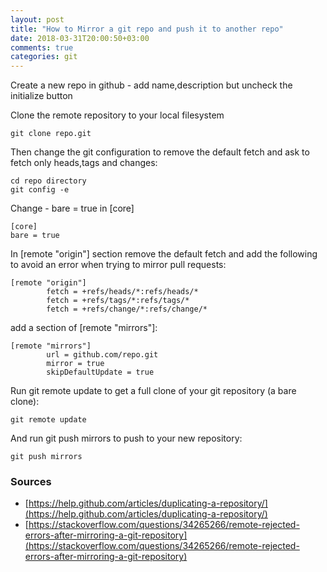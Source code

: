 ```yaml
---
layout: post
title: "How to Mirror a git repo and push it to another repo"
date: 2018-03-31T20:00:50+03:00
comments: true
categories: git
---
```

Create a new repo in github - add name,description but uncheck the initialize button

Clone the remote repository to your local filesystem
```
git clone repo.git
```

Then change the git configuration to remove the default fetch and ask to fetch only heads,tags and changes:

```
cd repo directory
git config -e
```

Change - bare = true in [core]
```
[core]
bare = true
```

In [remote "origin"] section remove the default fetch and add the following to avoid an error when trying to mirror pull requests:
```
[remote "origin"]
        fetch = +refs/heads/*:refs/heads/*
        fetch = +refs/tags/*:refs/tags/*
        fetch = +refs/change/*:refs/change/*
```	

add a section of [remote "mirrors"]:
```
[remote "mirrors"]
        url = github.com/repo.git
        mirror = true
        skipDefaultUpdate = true
```

Run git remote update to get a full clone of your git repository (a bare clone):
```
git remote update
```

And run git push mirrors to push to your new repository:
```
git push mirrors
```

### **Sources** ###

* [https://help.github.com/articles/duplicating-a-repository/](https://help.github.com/articles/duplicating-a-repository/)
* [https://stackoverflow.com/questions/34265266/remote-rejected-errors-after-mirroring-a-git-repository](https://stackoverflow.com/questions/34265266/remote-rejected-errors-after-mirroring-a-git-repository)


